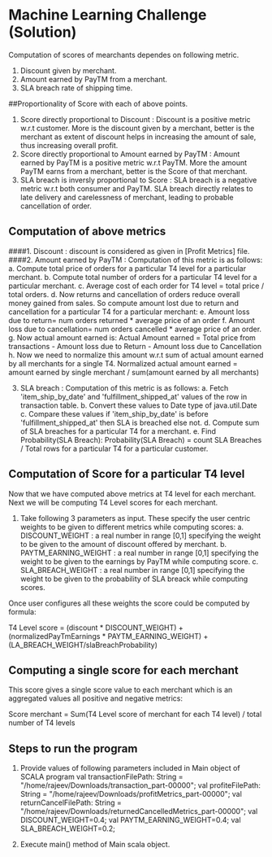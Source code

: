 # Machine Learning Challenge (Solution)

Computation of scores of mearchants dependes on following metric.
  1. Discount given by merchant.
  2. Amount earned by PayTM from a merchant.
  3. SLA breach rate of shipping time.


##Proportionality of Score with each of above points.
1. Score directly proportional to Discount : Discount is a positive metric w.r.t customer. More is the discount given by a merchant, better is the merchant as extent of discount helps in increasing the amount of sale, thus increasing overall profit.
2. Score directly proportional to Amount earned by PayTM : Amount earned by PayTM is a positive metric w.r.t PayTM. More the amount PayTM earns from a merchant, better is the Score of that merchant.
3. SLA breach is inversly proportional to Score : SLA breach is a negative metric w.r.t both consumer and PayTM. SLA breach directly relates to late delivery and carelessness of merchant, leading to probable cancellation of order.

## Computation of above metrics
####1. Discount : discount is considered as given in [Profit Metrics] file.
####2. Amount earned by PayTM : Computation of this metric is as follows:
  a. Compute total price of orders for a particular T4 level for a particular merchant.
  b. Compute total number of orders for a particular T4 level for a particular merchant.
  c. Average cost of each order for T4 level = total price / total orders.
  d. Now returns and cancellation of orders reduce overall money gained from sales. So compute amount lost due to return and cancellation for a particular T4 for a particular merchant:
  e. Amount loss due to return= num orders returned * average price of an order
  f. Amount loss due to cancellation= num orders cancelled * average price of an order.
  g. Now actual amount earned is: 
      Actual Amount earned = Total price from transactions - Amount loss due to Return - Amount loss due to Cancellation
  h. Now we need to normalize this amount w.r.t sum of actual amount earned by all merchants for a single T4.
      Normalized actual amount earned = amount earned by single merchant / sum(amount earned by all merchants)

3. SLA breach : Computation of this metric is as follows:
  a. Fetch 'item_ship_by_date' and 'fulfillment_shipped_at' values of the row in transaction table.
  b. Convert these values to Date type of java.util.Date
  c. Compare these values if 'item_ship_by_date' is before 'fulfillment_shipped_at' then SLA is breached else not.
  d. Compute sum of SLA breaches for a particular T4 for a merchant.
  e. Find Probability(SLA Breach):
      Probability(SLA Breach) = count SLA Breaches / Total rows for a particular T4 for a particular customer.

## Computation of Score for a particular T4 level
Now that we have computed above metrics at T4 level for each merchant. Next we will be computing T4 Level scores for each merchant.
1. Take following 3 parameters as input. These specify the user centric weights to be given to different metrics while computing scores:
  a. DISCOUNT_WEIGHT : a real number in range [0,1] specifying the weight to be given to the amount of discount offered by merchant.
  b. PAYTM_EARNING_WEIGHT : a real number in range [0,1] specifying the weight to be given to the earnings by PayTM while computing score.
  c. SLA_BREACH_WEIGHT : a real number in range [0,1] specifying the weight to be given to the probability of SLA breack while computing scores.

Once user configures all these weights the score could be computed by formula:

T4 Level score = (discount  * DISCOUNT_WEIGHT) + (normalizedPayTmEarnings * PAYTM_EARNING_WEIGHT) + (LA_BREACH_WEIGHT/slaBreachProbability)

## Computing a single score for each merchant
This score gives a single score value to each merchant which is an aggregated values all positive and negative metrics:

Score merchant = Sum(T4 Level score of merchant for each T4 level) / total number of T4 levels

## Steps to run the program
1. Provide values of following parameters included in Main object of SCALA program
  val transactionFilePath: String = "/home/rajeev/Downloads/transaction_part-00000";
  val profiteFilePath: String = "/home/rajeev/Downloads/profitMetrics_part-00000";
  val returnCancelFilePath: String = "/home/rajeev/Downloads/returnedCancelledMetrics_part-00000";
  val DISCOUNT_WEIGHT=0.4;
  val PAYTM_EARNING_WEIGHT=0.4;
  val SLA_BREACH_WEIGHT=0.2;

2. Execute main() method of Main scala object.




